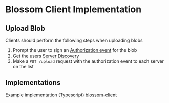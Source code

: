 # Blossom Client Implementation

## Upload Blob

Clients should perform the following steps when uploading blobs

1. Prompt the user to sign an [Authorization event](./Server.md#upload-authorization-required) for the blob
2. Get the users [Server Discovery](./Nostr.md#user-server-discovery)
3. Make a `PUT /upload` request with the authorization event to each server on the list

## Implementations

Example implementation (Typescript) [blossom-client](https://github.com/hzrd149/blossom-client)
